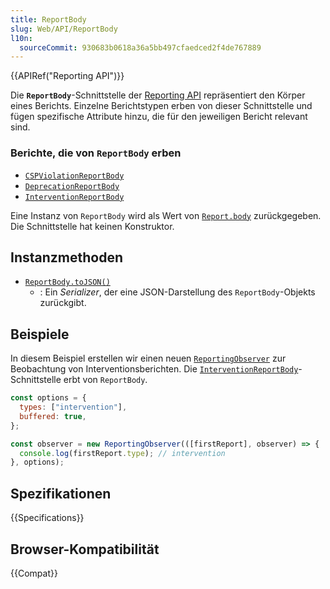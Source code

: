 ```yaml
---
title: ReportBody
slug: Web/API/ReportBody
l10n:
  sourceCommit: 930683b0618a36a5bb497cfaedced2f4de767889
---
```


{{APIRef("Reporting API")}}

Die **`ReportBody`**-Schnittstelle der [Reporting API](/de/docs/Web/API/Reporting_API) repräsentiert den Körper eines Berichts. Einzelne Berichtstypen erben von dieser Schnittstelle und fügen spezifische Attribute hinzu, die für den jeweiligen Bericht relevant sind.

### Berichte, die von `ReportBody` erben

- [`CSPViolationReportBody`](/de/docs/Web/API/CSPViolationReportBody)
- [`DeprecationReportBody`](/de/docs/Web/API/DeprecationReportBody)
- [`InterventionReportBody`](/de/docs/Web/API/InterventionReportBody)

Eine Instanz von `ReportBody` wird als Wert von [`Report.body`](/de/docs/Web/API/Report/body) zurückgegeben. Die Schnittstelle hat keinen Konstruktor.

## Instanzmethoden

- [`ReportBody.toJSON()`](/de/docs/Web/API/ReportBody/toJSON)
  - : Ein _Serializer_, der eine JSON-Darstellung des `ReportBody`-Objekts zurückgibt.

## Beispiele

In diesem Beispiel erstellen wir einen neuen [`ReportingObserver`](/de/docs/Web/API/ReportingObserver) zur Beobachtung von Interventionsberichten. Die [`InterventionReportBody`](/de/docs/Web/API/InterventionReportBody)-Schnittstelle erbt von `ReportBody`.

```js
const options = {
  types: ["intervention"],
  buffered: true,
};

const observer = new ReportingObserver(([firstReport], observer) => {
  console.log(firstReport.type); // intervention
}, options);
```

## Spezifikationen

{{Specifications}}

## Browser-Kompatibilität

{{Compat}}
